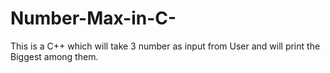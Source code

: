 # Number-Max-in-C-
This is a C++ which will take 3 number as input from User and will print the Biggest among them.
